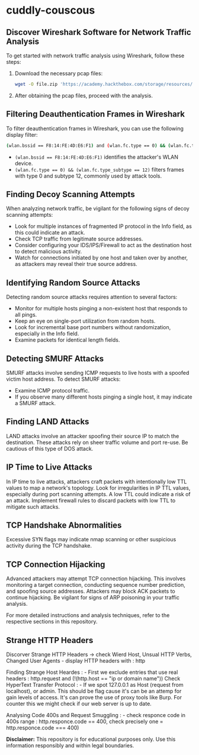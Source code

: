 # cuddly-couscous

## Discover Wireshark Software for Network Traffic Analysis

To get started with network traffic analysis using Wireshark, follow these steps:

1. Download the necessary pcap files:

   ```bash
   wget -O file.zip 'https://academy.hackthebox.com/storage/resources/pcap_files.zip' && mkdir tempdir && unzip file.zip -d tempdir && mkdir -p pcaps && mv tempdir/Intermediate_Network_Traffic_Analysis/* pcaps/ && rm -r tempdir file.zip
   ```

2. After obtaining the pcap files, proceed with the analysis.

## Filtering Deauthentication Frames in Wireshark

To filter deauthentication frames in Wireshark, you can use the following display filter:

```bash
(wlan.bssid == F8:14:FE:4D:E6:F1) and (wlan.fc.type == 0) && (wlan.fc.type_subtype == 12)
```

- `(wlan.bssid == F8:14:FE:4D:E6:F1)` identifies the attacker's WLAN device.
- `(wlan.fc.type == 0) && (wlan.fc.type_subtype == 12)` filters frames with type 0 and subtype 12, commonly used by attack tools.

## Finding Decoy Scanning Attempts

When analyzing network traffic, be vigilant for the following signs of decoy scanning attempts:

- Look for multiple instances of fragmented IP protocol in the Info field, as this could indicate an attack.
- Check TCP traffic from legitimate source addresses.
- Consider configuring your IDS/IPS/Firewall to act as the destination host to detect malicious activity.
- Watch for connections initiated by one host and taken over by another, as attackers may reveal their true source address.

## Identifying Random Source Attacks

Detecting random source attacks requires attention to several factors:

- Monitor for multiple hosts pinging a non-existent host that responds to all pings.
- Keep an eye on single-port utilization from random hosts.
- Look for incremental base port numbers without randomization, especially in the Info field.
- Examine packets for identical length fields.

## Detecting SMURF Attacks

SMURF attacks involve sending ICMP requests to live hosts with a spoofed victim host address. To detect SMURF attacks:

- Examine ICMP protocol traffic.
- If you observe many different hosts pinging a single host, it may indicate a SMURF attack.

## Finding LAND Attacks

LAND attacks involve an attacker spoofing their source IP to match the destination. These attacks rely on sheer traffic volume and port re-use. Be cautious of this type of DOS attack.

## IP Time to Live Attacks

In IP time to live attacks, attackers craft packets with intentionally low TTL values to map a network's topology. Look for irregularities in IP TTL values, especially during port scanning attempts. A low TTL could indicate a risk of an attack. Implement firewall rules to discard packets with low TTL to mitigate such attacks.

## TCP Handshake Abnormalities

Excessive SYN flags may indicate nmap scanning or other suspicious activity during the TCP handshake.

## TCP Connection Hijacking

Advanced attackers may attempt TCP connection hijacking. This involves monitoring a target connection, conducting sequence number prediction, and spoofing source addresses. Attackers may block ACK packets to continue hijacking. Be vigilant for signs of ARP poisoning in your traffic analysis.

For more detailed instructions and analysis techniques, refer to the respective sections in this repository.

## Strange HTTP Headers
   Discorver Strange HTTP Headers -> check Wierd Host, Unsual HTTP Verbs, Changed User Agents
    - display HTTP headers with : http

   Finding Strange Host Heardes : 
      - First we exclude entries that use real headers : http.request and (!(http.host == "ip or domain name"))
   Check HyperText Transfer Protocol :
      - If we spot 127.0.0.1 as Host (request from localhost), or admin. This should be flag cause it's can be an attemp for          gain levels of access. It's can prove the use of proxy tools like Burp.
         For counter this we might check if our web server is up to date.

   Analysing Code 400s and Request Smuggling :
         - check responce code in 400s range : http.responce.code == 400, check precisely one = http.responce.code === 400)



      

      


**Disclaimer:** This repository is for educational purposes only. Use this information responsibly and within legal boundaries.
